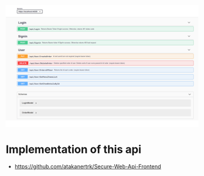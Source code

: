 <img src="https://github.com/atakanertrk/Secure-Web-API/blob/main/images/swagger.png" >

# Implementation of this api
* https://github.com/atakanertrk/Secure-Web-Api-Frontend
